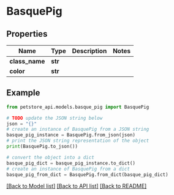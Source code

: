 # BasquePig


## Properties

Name | Type | Description | Notes
------------ | ------------- | ------------- | -------------
**class_name** | **str** |  | 
**color** | **str** |  | 

## Example

```python
from petstore_api.models.basque_pig import BasquePig

# TODO update the JSON string below
json = "{}"
# create an instance of BasquePig from a JSON string
basque_pig_instance = BasquePig.from_json(json)
# print the JSON string representation of the object
print(BasquePig.to_json())

# convert the object into a dict
basque_pig_dict = basque_pig_instance.to_dict()
# create an instance of BasquePig from a dict
basque_pig_from_dict = BasquePig.from_dict(basque_pig_dict)
```
[[Back to Model list]](../README.md#documentation-for-models) [[Back to API list]](../README.md#documentation-for-api-endpoints) [[Back to README]](../README.md)


